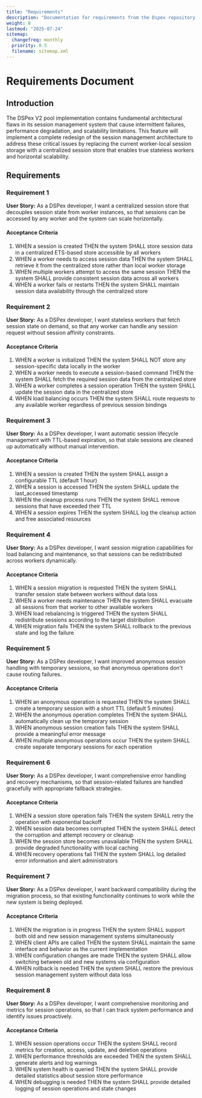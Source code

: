 ```yaml
---
title: "Requirements"
description: "Documentation for requirements from the Dspex repository."
weight: 8
lastmod: "2025-07-24"
sitemap:
  changefreq: monthly
  priority: 0.5
  filename: sitemap.xml
---
```


# Requirements Document

## Introduction

The DSPex V2 pool implementation contains fundamental architectural flaws in its session management system that cause intermittent failures, performance degradation, and scalability limitations. This feature will implement a complete redesign of the session management architecture to address these critical issues by replacing the current worker-local session storage with a centralized session store that enables true stateless workers and horizontal scalability.

## Requirements

### Requirement 1

**User Story:** As a DSPex developer, I want a centralized session store that decouples session state from worker instances, so that sessions can be accessed by any worker and the system can scale horizontally.

#### Acceptance Criteria

1. WHEN a session is created THEN the system SHALL store session data in a centralized ETS-based store accessible by all workers
2. WHEN a worker needs to access session data THEN the system SHALL retrieve it from the centralized store rather than local worker storage
3. WHEN multiple workers attempt to access the same session THEN the system SHALL provide consistent session data across all workers
4. WHEN a worker fails or restarts THEN the system SHALL maintain session data availability through the centralized store

### Requirement 2

**User Story:** As a DSPex developer, I want stateless workers that fetch session state on demand, so that any worker can handle any session request without session affinity constraints.

#### Acceptance Criteria

1. WHEN a worker is initialized THEN the system SHALL NOT store any session-specific data locally in the worker
2. WHEN a worker needs to execute a session-based command THEN the system SHALL fetch the required session data from the centralized store
3. WHEN a worker completes a session operation THEN the system SHALL update the session data in the centralized store
4. WHEN load balancing occurs THEN the system SHALL route requests to any available worker regardless of previous session bindings

### Requirement 3

**User Story:** As a DSPex developer, I want automatic session lifecycle management with TTL-based expiration, so that stale sessions are cleaned up automatically without manual intervention.

#### Acceptance Criteria

1. WHEN a session is created THEN the system SHALL assign a configurable TTL (default 1 hour)
2. WHEN a session is accessed THEN the system SHALL update the last_accessed timestamp
3. WHEN the cleanup process runs THEN the system SHALL remove sessions that have exceeded their TTL
4. WHEN a session expires THEN the system SHALL log the cleanup action and free associated resources

### Requirement 4

**User Story:** As a DSPex developer, I want session migration capabilities for load balancing and maintenance, so that sessions can be redistributed across workers dynamically.

#### Acceptance Criteria

1. WHEN a session migration is requested THEN the system SHALL transfer session state between workers without data loss
2. WHEN a worker needs maintenance THEN the system SHALL evacuate all sessions from that worker to other available workers
3. WHEN load rebalancing is triggered THEN the system SHALL redistribute sessions according to the target distribution
4. WHEN migration fails THEN the system SHALL rollback to the previous state and log the failure

### Requirement 5

**User Story:** As a DSPex developer, I want improved anonymous session handling with temporary sessions, so that anonymous operations don't cause routing failures.

#### Acceptance Criteria

1. WHEN an anonymous operation is requested THEN the system SHALL create a temporary session with a short TTL (default 5 minutes)
2. WHEN the anonymous operation completes THEN the system SHALL automatically clean up the temporary session
3. WHEN anonymous session creation fails THEN the system SHALL provide a meaningful error message
4. WHEN multiple anonymous operations occur THEN the system SHALL create separate temporary sessions for each operation

### Requirement 6

**User Story:** As a DSPex developer, I want comprehensive error handling and recovery mechanisms, so that session-related failures are handled gracefully with appropriate fallback strategies.

#### Acceptance Criteria

1. WHEN a session store operation fails THEN the system SHALL retry the operation with exponential backoff
2. WHEN session data becomes corrupted THEN the system SHALL detect the corruption and attempt recovery or cleanup
3. WHEN the session store becomes unavailable THEN the system SHALL provide degraded functionality with local caching
4. WHEN recovery operations fail THEN the system SHALL log detailed error information and alert administrators

### Requirement 7

**User Story:** As a DSPex developer, I want backward compatibility during the migration process, so that existing functionality continues to work while the new system is being deployed.

#### Acceptance Criteria

1. WHEN the migration is in progress THEN the system SHALL support both old and new session management systems simultaneously
2. WHEN client APIs are called THEN the system SHALL maintain the same interface and behavior as the current implementation
3. WHEN configuration changes are made THEN the system SHALL allow switching between old and new systems via configuration
4. WHEN rollback is needed THEN the system SHALL restore the previous session management system without data loss

### Requirement 8

**User Story:** As a DSPex developer, I want comprehensive monitoring and metrics for session operations, so that I can track system performance and identify issues proactively.

#### Acceptance Criteria

1. WHEN session operations occur THEN the system SHALL record metrics for creation, access, update, and deletion operations
2. WHEN performance thresholds are exceeded THEN the system SHALL generate alerts and log warnings
3. WHEN system health is queried THEN the system SHALL provide detailed statistics about session store performance
4. WHEN debugging is needed THEN the system SHALL provide detailed logging of session operations and state changes